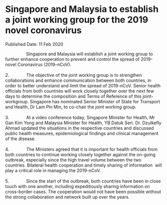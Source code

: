 <html>
    <meta http-equiv="Content-Type" content="text/html; charset=utf-8"/>
    <meta charset="utf-8"/>
    <title>Singapore and Malaysia to establish a joint working group for the 2019 novel coronavirus</title>
    <body><h1>Singapore and Malaysia to establish a joint working group for the 2019 novel coronavirus</h1>
    <p>Published Date: 11 Feb 2020</p> <p>&nbsp; &nbsp; &nbsp; &nbsp; &nbsp; &nbsp; &nbsp; &nbsp; &nbsp;Singapore and Malaysia will establish a joint working group to further enhance&nbsp;cooperation to prevent and control the spread of 2019-novel Coronavirus (2019-nCoV).<br><br>2.&nbsp;&nbsp;&nbsp;&nbsp;&nbsp;&nbsp;&nbsp;&nbsp;&nbsp;&nbsp;&nbsp;&nbsp;&nbsp;&nbsp;The objective of the joint working group is to strengthen collaborations and enhance communication between both countries, in order to better understand and limit the spread of 2019-nCoV. Senior health officials from both countries will work closely together over the next few days to determine the composition and Terms of Reference of this joint-workgroup. Singapore has nominated Senior Minister of State for Transport and Health, Dr Lam Pin Min, to co-chair the joint working group.<br><br>3.&nbsp;&nbsp;&nbsp;&nbsp;&nbsp;&nbsp;&nbsp;&nbsp;&nbsp;&nbsp;&nbsp;&nbsp;&nbsp;&nbsp;At a video conference today, Singapore Minister for Health, Mr Gan Kim Yong and Malaysia Minister for Health, YB Datuk Seri. Dr. Dzulkefly Ahmad updated the situations in the respective countries and discussed public health measures, epidemiological findings and clinical management of the disease.<br><br>4.&nbsp;&nbsp;&nbsp;&nbsp;&nbsp;&nbsp;&nbsp;&nbsp;&nbsp;&nbsp;&nbsp;&nbsp;&nbsp;&nbsp;The Ministers agreed that it is important for health officials from both countries to continue working closely together against the on-going outbreak, especially since the high travel volume between the two countries. Bilateral health cooperation and timely sharing of information&nbsp; will play a critical role in managing the 2019-nCoV.<br><br>5.&nbsp;&nbsp;&nbsp;&nbsp;&nbsp;&nbsp;&nbsp;&nbsp;&nbsp;&nbsp;&nbsp;&nbsp;&nbsp;&nbsp;Since the start of the outbreak, both countries have been in close touch with one another, including expeditiously sharing information on cross-border cases. The cooperation would not have been possible without the strong collaboration and network built up over the years.</p></body>
</html>